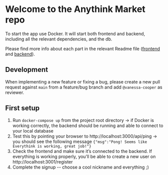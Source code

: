 # Welcome to the Anythink Market repo

To start the app use Docker. It will start both frontend and backend, including all the relevant dependencies, and the db.

Please find more info about each part in the relevant Readme file ([frontend](frontend/readme.md) and [backend](backend/README.md)).

## Development

When implementing a new feature or fixing a bug, please create a new pull request against `main` from a feature/bug branch and add `@vanessa-cooper` as reviewer.

## First setup

1. Run `docker-compose up` from the project root directory -> if Docker is working correctly, the backend should be running and able to connect to your local database
2. Test this by pointing your browser to http://localhost:3000/api/ping -> you should see the following message `{"msg":"Pong! Seems like Everythink is working, great job!"}`
3. Check the frontend and make sure it’s connected to the backend. If everything is working properly, you’ll be able to create a new user on http://localhost:3001/register 
4. Complete the signup -- choose a cool nickname and everything ;)
